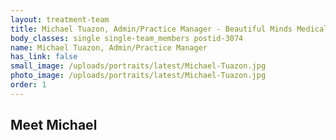 ```yaml
---
layout: treatment-team
title: Michael Tuazon, Admin/Practice Manager - Beautiful Minds Medical
body_classes: single single-team_members postid-3074
name: Michael Tuazon, Admin/Practice Manager
has_link: false
small_image: /uploads/portraits/latest/Michael-Tuazon.jpg
photo_image: /uploads/portraits/latest/Michael-Tuazon.jpg
order: 1
---
```


## Meet Michael